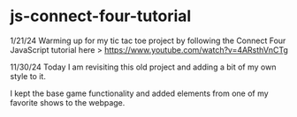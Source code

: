 # js-connect-four-tutorial

1/21/24
Warming up for my tic tac toe project by following the Connect Four JavaScript tutorial here > https://www.youtube.com/watch?v=4ARsthVnCTg

11/30/24
Today I am revisiting this old project and adding a bit of my own style to it. 

I kept the base game functionality and added elements from one of my favorite shows to the webpage.